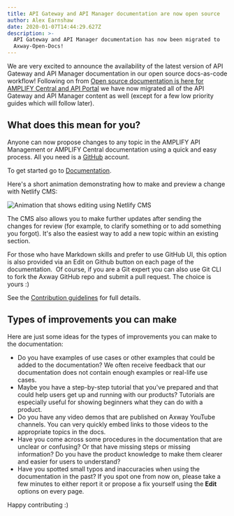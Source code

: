 ```yaml
---
title: API Gateway and API Manager documentation are now open source
author: Alex Earnshaw
date: 2020-01-07T14:44:29.627Z
description: >-
  API Gateway and API Manager documentation has now been migrated to
  Axway-Open-Docs!
---
```

We are very excited to announce the availability of the latest version of API Gateway and API Manager documentation in our open source docs-as-code workflow! Following on from [Open source documentation is here for AMPLIFY Central and API Portal](/blog/2019/09/18/open-source-documentation-is-here-for-amplify-central-and-api-portal-7.7/) we have now migrated all of the API Gateway and API Manager content as well (except for a few low priority guides which will follow later).

## What does this mean for you?

Anyone can now propose changes to any topic in the AMPLIFY API Management or AMPLIFY Central documentation using a quick and easy process. All you need is a [GitHub](https://github.com/join) account.

To get started go to [Documentation](/docs/).

Here's a short animation demonstrating how to make and preview a change with Netlify CMS:

![Animation that shows editing using Netlify CMS](/Images/other/CMSQuickStart.gif "Animation that shows editing using Netlify CMS")

The CMS also allows you to make further updates after sending the changes for review (for example, to clarify something or to add something you forgot). It's also the easiest way to add a new topic within an existing section. 

For those who have Markdown skills and prefer to use GitHub UI, this option is also provided via an Edit on Github button on each page of the documentation.  Of course, if you are a Git expert you can also use Git CLI to fork the Axway GitHub repo and submit a pull request. The choice is yours :)

See the [Contribution guidelines](/docs/contribution_guidelines/) for full details.

## Types of improvements you can make

Here are just some ideas for the types of improvements you can make to the documentation:

* Do you have examples of use cases or other examples that could be added to the documentation? We often receive feedback that our documentation does not contain enough examples or real-life use cases.
* Maybe you have a step-by-step tutorial that you've prepared and that could help users get up and running with our products? Tutorials are especially useful for showing beginners what they can do with a product.
* Do you have any video demos that are published on Axway YouTube channels. You can very quickly embed links to those videos to the appropriate topics in the docs.
* Have you come across some procedures in the documentation that are unclear or confusing? Or that have missing steps or missing information? Do you have the product knowledge to make them clearer and easier for users to understand?
* Have you spotted small typos and inaccuracies when using the documentation in the past? If you spot one from now on, please take a few minutes to either report it or propose a fix yourself using the **Edit** options on every page.

Happy contributing :)
